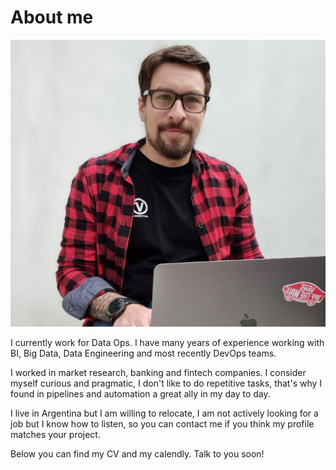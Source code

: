 
# About me
![Hi! I´m Max :wave:](assets/images/20210608_105112.jpg?width=62px)

I currently work for Data Ops.
I have many years of experience working with BI, Big Data, Data Engineering and most recently DevOps teams.

I worked in market research, banking and fintech companies. I consider myself curious and pragmatic, I don't like to do repetitive tasks, that's why I found in pipelines and automation a great ally in my day to day.

I live in Argentina but I am willing to relocate, I am not actively looking for a job but I know how to listen, so you can contact me if you think my profile matches your project.

Below you can find my CV and my calendly. Talk to you soon!

